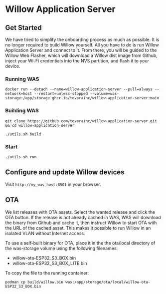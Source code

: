 # Willow Application Server

## Get Started

We have tried to simplify the onboarding process as much as possible. It is no longer required to build Willow yourself.
All you have to do is run Willow Application Server and connect to it. From there, you will be guided to the Willow Web Flasher, which will download a Willow dist image from Github, inject your Wi-Fi credentials into the NVS partition, and flash it to your device.

### Running WAS

```
docker run --detach --name=willow-application-server --pull=always --network=host --restart=unless-stopped --volume=was-storage:/app/storage ghcr.io/toverainc/willow-application-server:main
```

### Building WAS
```
git clone https://github.com/toverainc/willow-application-server.git && cd willow-application-server

./utils.sh build
```

### Start
```./utils.sh run```

## Configure and update Willow devices
Visit ```http://my_was_host:8501``` in your browser.

## OTA
We list releases with OTA assets. Select the wanted release and click the OTA button. If the release is not already cached in WAS, WAS will download the binary from Github and cache it, then instruct Willow to start OTA with the URL of the cached asset. This makes it possible to run Willow in an isolated VLAN without Internet access.

To use a self-built binary for OTA, place it in the the ota/local directory of the was-storage volume using the following filenames:
* willow-ota-ESP32_S3_BOX.bin
* willow-ota-ESP32_S3_BOX_LITE.bin

To copy the file to the running container:
```
podman cp build/willow.bin was:/app/storage/ota/local/willow-ota-ESP32_S3_BOX.bin
```
